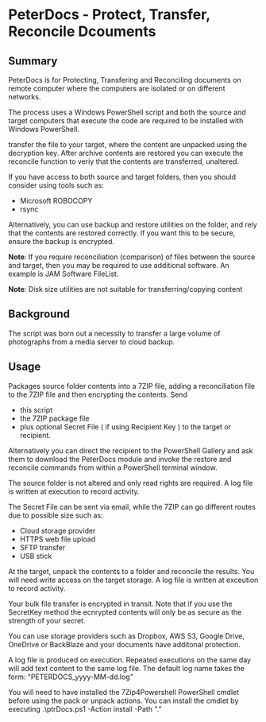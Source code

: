 # PeterDocs - Protect, Transfer, Reconcile Dcouments

## Summary

PeterDocs is for Protecting, Transfering and Reconciling documents on remote computer
where the computers are isolated or on different networks.

The process uses a Windows PowerShell script and both the source and target computers
that execute the code are required to be installed with Windows PowerShell.

transfer the file to your target, where the content are unpacked using the decryption
key. After archive contents are restored you can execute the reconcile function
to veriy that the contents are transferred, unaltered.

If you have access to both source and target folders, then you should consider
using tools such as:

* Microsoft ROBOCOPY
* rsync

Alternatively, you can use backup and restore utilities on the folder, and rely that
the contents are restored correctly.  If you want this to be secure, ensure
the backup is encrypted.

**Note**: If you require reconciliation (comparison) of files between the source
and target, then you may be required to use additional software.  An example is
JAM Software FileList.

**Note**: Disk size utilities are not suitable for transferring/copying content

## Background

The script was born out a necessity to transfer a large volume of photographs
from a media server to cloud backup.

## Usage

Packages source folder contents into a 7ZIP file, adding a reconciliation
file to the 7ZIP file and then encrypting the contents.  Send

* this script
* the 7ZIP package file
* plus optional Secret File ( if using Recipient Key ) to the target or recipient.

Alternatively you can direct the recipient to the PowerShell Gallery and ask them to
download the PeterDocs module and invoke the restore and reconcile commands from
within a PowerShell terminal window.

The source folder is not altered and only read rights are required. A log
file is written at execution to record activity.

The Secret File can be sent via email, while the 7ZIP can go different routes
due to possible size such as:

* Cloud storage provider
* HTTPS web file upload
* SFTP transfer
* USB stick

At the target, unpack the contents to a folder and reconcile the results.  You
will need write access on the target storage. A log file is written at exceution
to record activity.

Your bulk file transfer is encrypted in transit.  Note that if you use the
SecretKey method the ecnrypted contents will only be as secure as the strength
of your secret.

You can use storage providers such as Dropbox, AWS S3, Google Drive, OneDrive or BackBlaze
and your documents have additonal protection.

A log file is produced on execution.  Repeated executions on the same day
will add text content to the same log file.  The default log name takes the form:
"PETERDOCS_yyyy-MM-dd.log"

You will need to have installed the 7Zip4Powershell PowerShell cmdlet
before using the pack or unpack actions.  You can install the cmdlet
by executing
.\ptrDocs.ps1 -Action install -Path ".\"
